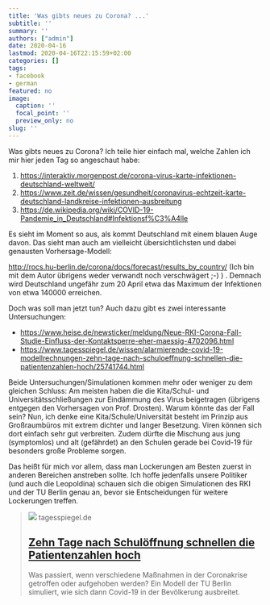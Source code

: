 ```yaml
---
title: 'Was gibts neues zu Corona? ...'
subtitle: ''
summary: ''
authors: ["admin"]
date: 2020-04-16
lastmod: 2020-04-16T22:15:59+02:00
categories: []
tags:
- facebook
- german
featured: no
image:
  caption: ''
  focal_point: ''
  preview_only: no
slug: ''
---
```

Was gibts neues zu Corona? Ich teile hier einfach mal, welche Zahlen ich mir hier jeden Tag so angeschaut habe:

1. https://interaktiv.morgenpost.de/corona-virus-karte-infektionen-deutschland-weltweit/
2. https://www.zeit.de/wissen/gesundheit/coronavirus-echtzeit-karte-deutschland-landkreise-infektionen-ausbreitung
3. https://de.wikipedia.org/wiki/COVID-19-Pandemie_in_Deutschland#Infektionsf%C3%A4lle

Es sieht im Moment so aus, als kommt Deutschland mit einem blauen Auge davon. Das sieht man auch am vielleicht übersichtlichsten und dabei genausten Vorhersage-Modell:

http://rocs.hu-berlin.de/corona/docs/forecast/results_by_country/
(Ich bin mit dem Autor übrigens weder verwandt noch verschwägert ;-) ) . Demnach wird Deutschland ungefähr zum 20 April etwa das Maximum der Infektionen von etwa 140000 erreichen. 

Doch was soll man jetzt tun? Auch dazu gibt es zwei interessante Untersuchungen:

- https://www.heise.de/newsticker/meldung/Neue-RKI-Corona-Fall-Studie-Einfluss-der-Kontaktsperre-eher-maessig-4702096.html
- https://www.tagesspiegel.de/wissen/alarmierende-covid-19-modellrechnungen-zehn-tage-nach-schuloeffnung-schnellen-die-patientenzahlen-hoch/25741744.html

Beide Untersuchungen/Simulationen kommen mehr oder weniger zu dem gleichen Schluss: Am meisten haben die die Kita/Schul- und Universitätsschließungen zur Eindämmung des Virus beigetragen (übrigens entgegen den Vorhersagen von Prof. Drosten). Warum könnte das der Fall sein? Nun, ich denke eine Kita/Schule/Universität besteht im Prinzip aus Großraumbüros mit extrem dichter und langer Besetzung. Viren können sich dort einfach sehr gut verbreiten. Zudem dürfte die Mischung aus jung (symptomlos) und alt (gefährdet) an den Schulen gerade bei Covid-19 für besonders große Probleme sorgen. 

Das heißt für mich vor allem, dass man Lockerungen am Besten zuerst in anderen Bereichen anstreben sollte. Ich hoffe jedenfalls unsere Politiker (und auch die Leopoldina) schauen sich die obigen Simulationen des RKI und der TU Berlin genau an, bevor sie Entscheidungen für weitere Lockerungen treffen.
> [![](https://www.tagesspiegel.de/images/corona-life-ein-restaurantbesitzer-in-der-charlottenburger-knesebeckstrasse-macht-das-beste-aus-der-situation-indem-er/25742150/1-format530.jpg)](https://www.tagesspiegel.de/wissen/alarmierende-covid-19-modellrechnungen-zehn-tage-nach-schuloeffnung-schnellen-die-patientenzahlen-hoch/25741744.html)
> tagesspiegel.de
> ## [Zehn Tage nach Schulöffnung schnellen die Patientenzahlen hoch](https://www.tagesspiegel.de/wissen/alarmierende-covid-19-modellrechnungen-zehn-tage-nach-schuloeffnung-schnellen-die-patientenzahlen-hoch/25741744.html)
>
>Was passiert, wenn verschiedene Maßnahmen in der Coronakrise getroffen oder aufgehoben werden? Ein Modell der TU Berlin simuliert, wie sich dann Covid-19 in der Bevölkerung ausbreitet.


